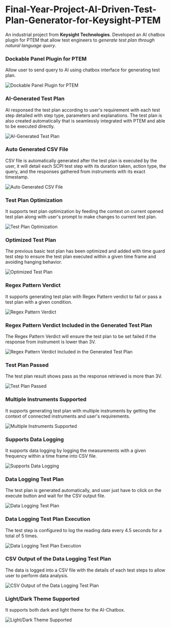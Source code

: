 # Final-Year-Project-AI-Driven-Test-Plan-Generator-for-Keysight-PTEM

An industrial project from **Keysight Technologies**. Developed an AI chatbox plugin for PTEM that allow test engineers to _generate test plan through natural language query_.

### Dockable Panel Plugin for PTEM

Allow user to send query to AI using chatbox interface for generating test plan.

![Dockable Panel Plugin for PTEM](https://github.com/akatsukiz/Final-Year-Project-AI-Driven-Test-Plan-Generator-for-Keysight-PTEM/blob/main/Screenshots/1.jpg)

### AI-Generated Test Plan

AI responsed the test plan according to user's requirement with each test step detailed with step type, parameters and explanations. The test plan is also created automatically that is seamlessly integrated with PTEM and able to be executed directly.

![AI-Generated Test Plan](https://github.com/akatsukiz/Final-Year-Project-AI-Driven-Test-Plan-Generator-for-Keysight-PTEM/blob/main/Screenshots/2.jpg)

### Auto Generated CSV File

CSV file is automatically generated after the test plan is executed by the user, it will detail each SCPI test step with its duration taken, action type, the query, and the responses gathered from instruments with its exact timestamp.

![Auto Generated CSV File](https://github.com/akatsukiz/Final-Year-Project-AI-Driven-Test-Plan-Generator-for-Keysight-PTEM/blob/main/Screenshots/3.jpg)

### Test Plan Optimization

It supports test plan optimization by feeding the context on current opened test plan along with user's prompt to make changes to current test plan.

![Test Plan Optimization](https://github.com/akatsukiz/Final-Year-Project-AI-Driven-Test-Plan-Generator-for-Keysight-PTEM/blob/main/Screenshots/4.jpg)

### Optimized Test Plan

The previous basic test plan has been optimized and added with time guard test step to ensure the test plan executed within a given time frame and avoiding hanging behavior.

![Optimized Test Plan](https://github.com/akatsukiz/Final-Year-Project-AI-Driven-Test-Plan-Generator-for-Keysight-PTEM/blob/main/Screenshots/5.jpg)

### Regex Pattern Verdict

It supports generating test plan with Regex Pattern verdict to fail or pass a test plan with a given condition.

![Regex Pattern Verdict](https://github.com/akatsukiz/Final-Year-Project-AI-Driven-Test-Plan-Generator-for-Keysight-PTEM/blob/main/Screenshots/6.jpg)

### Regex Pattern Verdict Included in the Generated Test Plan

The Regex Pattern Verdict will ensure the test plan to be set failed if the response from instrument is lower than 3V.

![Regex Pattern Verdict Included in the Generated Test Plan](https://github.com/akatsukiz/Final-Year-Project-AI-Driven-Test-Plan-Generator-for-Keysight-PTEM/blob/main/Screenshots/7.jpg)

### Test Plan Passed

The test plan result shows pass as the response retrieved is more than 3V.

![Test Plan Passed](https://github.com/akatsukiz/Final-Year-Project-AI-Driven-Test-Plan-Generator-for-Keysight-PTEM/blob/main/Screenshots/8.jpg)

### Multiple Instruments Supported

It supports generating test plan with multiple instruments by getting the context of connected instruments and user's requirements.

![Multiple Instruments Supported](https://github.com/akatsukiz/Final-Year-Project-AI-Driven-Test-Plan-Generator-for-Keysight-PTEM/blob/main/Screenshots/9.jpg)

### Supports Data Logging

It supports data logging by logging the measurements with a given frequency within a time frame into CSV file.

![Supports Data Logging](https://github.com/akatsukiz/Final-Year-Project-AI-Driven-Test-Plan-Generator-for-Keysight-PTEM/blob/main/Screenshots/10.jpg)

### Data Logging Test Plan

The test plan is generated automatically, and user just have to click on the execute button and wait for the CSV output file.

![Data Logging Test Plan](https://github.com/akatsukiz/Final-Year-Project-AI-Driven-Test-Plan-Generator-for-Keysight-PTEM/blob/main/Screenshots/11.jpg)

### Data Logging Test Plan Execution

The test step is configured to log the reading data every 4.5 seconds for a total of 5 times.

![Data Logging Test Plan Execution](https://github.com/akatsukiz/Final-Year-Project-AI-Driven-Test-Plan-Generator-for-Keysight-PTEM/blob/main/Screenshots/12.jpg)

### CSV Output of the Data Logging Test Plan

The data is logged into a CSV file with the details of each test steps to allow user to perform data analysis.

![CSV Output of the Data Logging Test Plan](https://github.com/akatsukiz/Final-Year-Project-AI-Driven-Test-Plan-Generator-for-Keysight-PTEM/blob/main/Screenshots/13.jpg)

### Light/Dark Theme Supported

It supports both dark and light theme for the AI-Chatbox.

![Light/Dark Theme Supported](https://github.com/akatsukiz/Final-Year-Project-AI-Driven-Test-Plan-Generator-for-Keysight-PTEM/blob/main/Screenshots/14.jpg)
